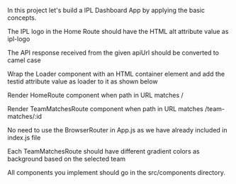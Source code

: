 In this project let's build a IPL Dashboard App by applying the basic concepts.

The IPL logo in the Home Route should have the HTML alt attribute value as ipl-logo

The API response received from the given apiUrl should be converted to camel case

Wrap the Loader component with an HTML container element and add the testid attribute value as loader to it as shown below

<div testid="loader">
     <Loader type="Oval" color="#ffffff" height={80} width={80} />
</div>
Render HomeRoute component when path in URL matches /

Render TeamMatchesRoute component when path in URL matches /team-matches/:id

No need to use the BrowserRouter in App.js as we have already included in index.js file

Each TeamMatchesRoute should have different gradient colors as background based on the selected team


All components you implement should go in the src/components directory.
